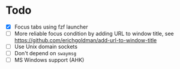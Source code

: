 # Todo

- [x] Focus tabs using fzf launcher
- [ ] More reliable focus condition by adding URL to window title, see https://github.com/erichgoldman/add-url-to-window-title
- [ ] Use Unix domain sockets
- [ ] Don't depend on `swaymsg`
- [ ] MS Windows support (AHK)
